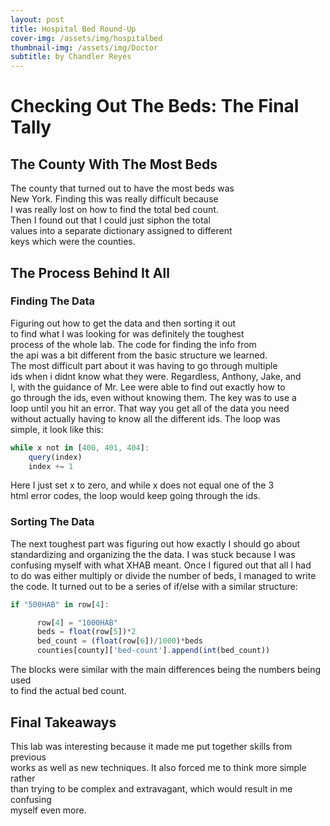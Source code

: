 ```yaml
---
layout: post
title: Hospital Bed Round-Up
cover-img: /assets/img/hospitalbed
thumbnail-img: /assets/img/Doctor
subtitle: by Chandler Reyes
---
```


# Checking Out The Beds: The Final Tally

## The County With The Most Beds
The county that turned out to have the most beds was  
New York. Finding this was really difficult because  
I was really lost on how to find the total bed count.  
Then I found out that I could just siphon the total  
values into a separate dictionary assigned to different  
keys which were the counties.

## The Process Behind It All

### Finding The Data
Figuring out how to get the data and then sorting it out  
to find what I was looking for was definitely the toughest  
process of the whole lab. The code for finding the info from  
the api was a bit different from the basic structure we learned.  
The most difficult part about it was having to go through multiple  
ids when i didnt know what they were. Regardless, Anthony, Jake, and  
I, with the guidance of Mr. Lee were able to find out exactly how to  
go through the ids, even without knowing them. The key was to use a  
loop until you hit an error. That way you get all of the data you need  
without actually having to know all the different ids. The loop was  
simple, it look like this:
```javascript
while x not in [400, 401, 404]:
    query(index)
    index += 1
```
Here I just set x to zero, and while x does not equal one of the 3  
html error codes, the loop would keep going through the ids.

### Sorting The Data
The next toughest part was figuring out how exactly I should go about  
standardizing and organizing the the data. I was stuck because I was  
confusing myself with what XHAB meant. Once I figured out that all I had  
to do was either multiply or divide the number of beds, I managed to write  
the code. It turned out to be a series of if/else with a similar structure:
```javascript
if "500HAB" in row[4]:

      row[4] = "1000HAB"
      beds = float(row[5])*2
      bed_count = (float(row[6])/1000)*beds
      counties[county]['bed-count'].append(int(bed_count))
```
The blocks were similar with the main differences being the numbers being used  
to find the actual bed count.

## Final Takeaways
This lab was interesting because it made me put together skills from previous  
works as well as new techniques. It also forced me to think more simple rather  
than trying to be complex and extravagant, which would result in me confusing  
myself even more.
